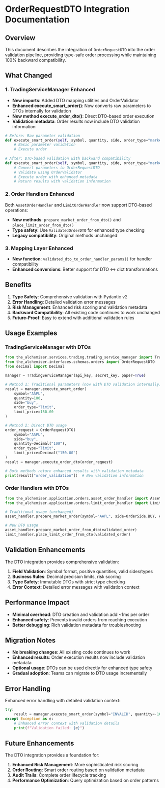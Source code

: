 # OrderRequestDTO Integration Documentation

## Overview

This document describes the integration of `OrderRequestDTO` into the order validation pipeline, providing type-safe order processing while maintaining 100% backward compatibility.

## What Changed

### 1. TradingServiceManager Enhanced

- **New imports**: Added DTO mapping utilities and OrderValidator
- **Enhanced execute_smart_order()**: Now converts raw parameters to DTOs internally for validation
- **New method execute_order_dto()**: Direct DTO-based order execution
- **Validation metadata**: Order results now include DTO validation information

```python
# Before: Raw parameter validation
def execute_smart_order(self, symbol, quantity, side, order_type="market", **kwargs):
    # Basic parameter validation
    # Execute order
    
# After: DTO-based validation with backward compatibility
def execute_smart_order(self, symbol, quantity, side, order_type="market", **kwargs):
    # Convert parameters to OrderRequestDTO
    # Validate using OrderValidator
    # Execute order with enhanced metadata
    # Return results with validation information
```

### 2. Order Handlers Enhanced

Both `AssetOrderHandler` and `LimitOrderHandler` now support DTO-based operations:

- **New methods**: `prepare_market_order_from_dto()` and `place_limit_order_from_dto()`
- **Type safety**: Use `ValidatedOrderDTO` for enhanced type checking
- **Legacy compatibility**: Original methods unchanged

### 3. Mapping Layer Enhanced

- **New function**: `validated_dto_to_order_handler_params()` for handler compatibility
- **Enhanced conversions**: Better support for DTO ↔ dict transformations

## Benefits

1. **Type Safety**: Comprehensive validation with Pydantic v2
2. **Error Handling**: Detailed validation error messages
3. **Risk Management**: Enhanced risk scoring and validation metadata
4. **Backward Compatibility**: All existing code continues to work unchanged
5. **Future-Proof**: Easy to extend with additional validation rules

## Usage Examples

### TradingServiceManager with DTOs

```python
from the_alchemiser.services.trading.trading_service_manager import TradingServiceManager
from the_alchemiser.interfaces.schemas.orders import OrderRequestDTO
from decimal import Decimal

manager = TradingServiceManager(api_key, secret_key, paper=True)

# Method 1: Traditional parameters (now with DTO validation internally)
result = manager.execute_smart_order(
    symbol="AAPL",
    quantity=100,
    side="buy",
    order_type="limit",
    limit_price=150.00
)

# Method 2: Direct DTO usage
order_request = OrderRequestDTO(
    symbol="AAPL",
    side="buy",
    quantity=Decimal("100"),
    order_type="limit",
    limit_price=Decimal("150.00")
)
result = manager.execute_order_dto(order_request)

# Both methods return enhanced results with validation metadata
print(result["order_validation"])  # New validation information
```

### Order Handlers with DTOs

```python
from the_alchemiser.application.orders.asset_order_handler import AssetOrderHandler
from the_alchemiser.application.orders.limit_order_handler import LimitOrderHandler

# Traditional usage (unchanged)
asset_handler.prepare_market_order(symbol="AAPL", side=OrderSide.BUY, qty=100)

# New DTO usage
asset_handler.prepare_market_order_from_dto(validated_order)
limit_handler.place_limit_order_from_dto(validated_order)
```

## Validation Enhancements

The DTO integration provides comprehensive validation:

1. **Field Validation**: Symbol format, positive quantities, valid sides/types
2. **Business Rules**: Decimal precision limits, risk scoring
3. **Type Safety**: Immutable DTOs with strict type checking
4. **Error Context**: Detailed error messages with validation context

## Performance Impact

- **Minimal overhead**: DTO creation and validation add ~1ms per order
- **Enhanced safety**: Prevents invalid orders from reaching execution
- **Better debugging**: Rich validation metadata for troubleshooting

## Migration Notes

- **No breaking changes**: All existing code continues to work
- **Enhanced results**: Order execution results now include validation metadata
- **Optional usage**: DTOs can be used directly for enhanced type safety
- **Gradual adoption**: Teams can migrate to DTO usage incrementally

## Error Handling

Enhanced error handling with detailed validation context:

```python
try:
    result = manager.execute_smart_order(symbol="INVALID", quantity=-10, side="buy")
except Exception as e:
    # Enhanced error context with validation details
    print(f"Validation failed: {e}")
```

## Future Enhancements

The DTO integration provides a foundation for:

1. **Enhanced Risk Management**: More sophisticated risk scoring
2. **Order Routing**: Smart order routing based on validation metadata
3. **Audit Trails**: Complete order lifecycle tracking
4. **Performance Optimization**: Query optimization based on order patterns